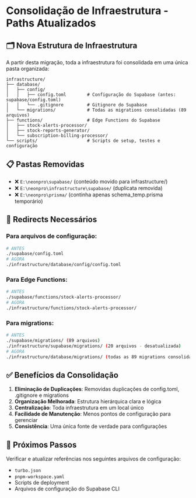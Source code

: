 # Consolidação de Infraestrutura - Paths Atualizados

## 🗂️ Nova Estrutura de Infraestrutura

A partir desta migração, toda a infraestrutura foi consolidada em uma única pasta organizada:

```
infrastructure/
├── database/
│   ├── config/
│   │   ├── config.toml        # Configuração do Supabase (antes: supabase/config.toml)
│   │   └── .gitignore         # Gitignore do Supabase
│   └── migrations/            # Todas as migrations consolidadas (89 arquivos)
├── functions/                 # Edge Functions do Supabase
│   ├── stock-alerts-processor/
│   ├── stock-reports-generator/
│   └── subscription-billing-processor/
└── scripts/                   # Scripts de setup, testes e configuração
```

## 📋 Pastas Removidas

- ❌ `E:\neonpro\supabase/` (conteúdo movido para infrastructure/)
- ❌ `E:\neonpro\infrastructure\supabase/` (duplicata removida)
- ❌ `E:\neonpro\prisma/` (continha apenas schema_temp.prisma temporário)

## 🔄 Redirects Necessários

### Para arquivos de configuração:

```bash
# ANTES
./supabase/config.toml
# AGORA
./infrastructure/database/config/config.toml
```

### Para Edge Functions:

```bash
# ANTES
./supabase/functions/stock-alerts-processor/
# AGORA
./infrastructure/functions/stock-alerts-processor/
```

### Para migrations:

```bash
# ANTES
./supabase/migrations/ (89 arquivos)
./infrastructure/supabase/migrations/ (20 arquivos - desatualizada)
# AGORA
./infrastructure/database/migrations/ (todas as 89 migrations consolidadas)
```

## ✅ Benefícios da Consolidação

1. **Eliminação de Duplicações**: Removidas duplicações de config.toml, .gitignore e migrations
2. **Organização Melhorada**: Estrutura hierárquica clara e lógica
3. **Centralização**: Toda infraestrutura em um local único
4. **Facilidade de Manutenção**: Menos pontos de configuração para gerenciar
5. **Consistência**: Uma única fonte de verdade para configurações

## 🔧 Próximos Passos

Verificar e atualizar referências nos seguintes arquivos de configuração:

- `turbo.json`
- `pnpm-workspace.yaml`
- Scripts de deployment
- Arquivos de configuração do Supabase CLI
